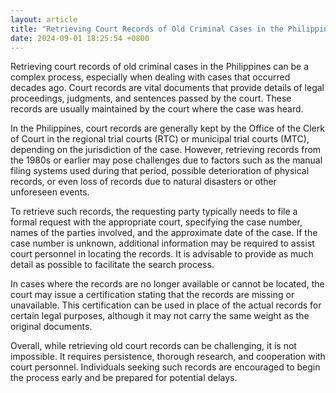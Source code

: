 ```yaml
---
layout: article
title: "Retrieving Court Records of Old Criminal Cases in the Philippines"
date: 2024-09-01 18:25:54 +0800
---
```


<p>Retrieving court records of old criminal cases in the Philippines can be a complex process, especially when dealing with cases that occurred decades ago. Court records are vital documents that provide details of legal proceedings, judgments, and sentences passed by the court. These records are usually maintained by the court where the case was heard.</p><p>In the Philippines, court records are generally kept by the Office of the Clerk of Court in the regional trial courts (RTC) or municipal trial courts (MTC), depending on the jurisdiction of the case. However, retrieving records from the 1980s or earlier may pose challenges due to factors such as the manual filing systems used during that period, possible deterioration of physical records, or even loss of records due to natural disasters or other unforeseen events.</p><p>To retrieve such records, the requesting party typically needs to file a formal request with the appropriate court, specifying the case number, names of the parties involved, and the approximate date of the case. If the case number is unknown, additional information may be required to assist court personnel in locating the records. It is advisable to provide as much detail as possible to facilitate the search process.</p><p>In cases where the records are no longer available or cannot be located, the court may issue a certification stating that the records are missing or unavailable. This certification can be used in place of the actual records for certain legal purposes, although it may not carry the same weight as the original documents.</p><p>Overall, while retrieving old court records can be challenging, it is not impossible. It requires persistence, thorough research, and cooperation with court personnel. Individuals seeking such records are encouraged to begin the process early and be prepared for potential delays.</p>